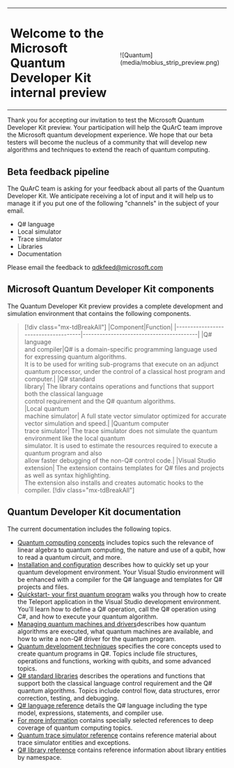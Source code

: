 <table>
<tr><td><H1> Welcome to the Microsoft Quantum Developer Kit internal preview</td><td>![Quantum](media/mobius_strip_preview.png)</td></tr>
</table>
Thank you for accepting our invitation to test the Microsoft Quantum Developer Kit preview. Your participation will help the QuArC team improve the Microsoft quantum development experience. We hope that our beta testers will become the nucleus of a community that will develop new algorithms and techniques to extend the reach of quantum computing.

<!---
Microsoft's Q# language brings new power and flexibility to the art of quantum computing. Q# and it's supporting compiler, libraries, simulators and Visual Studio development environment comprise a significant step toward a more industrial strength computing environment.
--->

## Beta feedback pipeline
The QuArC team is asking for your feedback about all parts of the Quantum Developer Kit. We anticipate receiving a lot of input and it will help us to manage it if you put one of the following "channels" in the subject of your email.
- Q# language
- Local simulator
- Trace simulator
- Libraries
- Documentation
 
Please email the feedback to <qdkfeed@microsoft.com>

## Microsoft Quantum Developer Kit components
The Quantum Developer Kit preview provides a complete development and simulation environment that contains the following components.

> [!div class="mx-tdBreakAll"]
> |Component|Function|
> |-------------------------------------|-----------------------------------------|
> |Q# language <br>and compiler|Q# is a domain-specific programming language used for expressing quantum algorithms. <br>It is to be used for writing sub-programs that execute on an adjunct quantum processor, under the control of a classical host program and computer.|
> |Q# standard <br>library| The library contains operations and functions that support both the classical language <br>control requirement and the Q# quantum algorithms.  
> |Local quantum <br>machine simulator| A full state vector simulator optimized for accurate vector simulation and speed.|
> |Quantum computer <br>trace simulator| The trace simulator does not simulate the quantum environment like the local quantum <br>simulator. It is used to estimate the resources required to execute a quantum program and also <br>allow faster debugging of the non-Q# control code.|
> |Visual Studio <br>extension| The extension contains templates for Q# files and projects as well as syntax highlighting. <br>The extension also installs and creates automatic hooks to the compiler.
> [!div class="mx-tdBreakAll"]


## Quantum Developer Kit documentation
The current documentation includes the following topics.
* [Quantum computing concepts](quantum-concepts-1-Intro.md) includes topics such the relevance of linear algebra to quantum computing, the nature and use of a qubit, how to read a quantum circuit, and more.
* [Installation and configuration](quantum-InstallConfig.md) describes how to quickly set up your quantum development environment. Your Visual Studio environment will be enhanced with a compiler for the Q# language and templates for Q# projects and files.
* [Quickstart- your first quantum program](quantum-WriteAQuantumProgram.md) walks you through how to create the Teleport application in the Visual Studio development environment. You'll learn how to define a Q# operation, call the Q# operation using C#, and how to execute your quantum algorithm.
* [Managing quantum machines and drivers](quantum-SimulatorsAndMachines.md)describes how quantum algorithms are executed, what quantum machines are available, and how to write a non-Q# driver for the quantum program.
* [Quantum development techniques](quantum-devguide-1-Intro.md) specifies the core concepts used to create quantum programs in Q#. Topics include file structures, operations and functions, working with qubits, and some advanced topics.
* [Q# standard libraries](libraries/intro.md) describes the operations and functions that support both the classical language control requirement and the Q# quantum algorithms. Topics include control flow, data structures, error correction, testing, and debugging. 
* [Q# language reference](quantum-QsharpReference.md) details the Q# language including the type model, expressions, statements, and compiler use.
* [For more information](quantum-ForMoreInfo.md) contains specially selected references to deep coverage of quantum computing topics.
* [Quantum trace simulator reference](https://review.docs.microsoft.com/en-us/dotnet/api/Microsoft.Quantum.Simulation.Simulators.QCTraceSimulators?branch=master) contains reference material about trace simulator entities and exceptions.
* [Q# library reference](api/overview.md) contains reference information about library entities by namespace.




